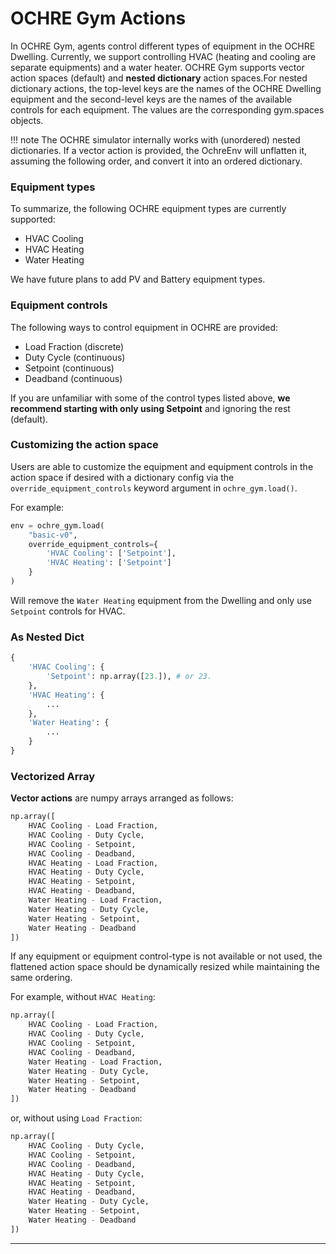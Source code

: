 # OCHRE Gym Actions

In OCHRE Gym, agents control different types of equipment in the OCHRE Dwelling. Currently, we support controlling HVAC (heating and cooling are separate equipments) and a water heater. OCHRE Gym supports vector action spaces (default) and **nested dictionary** action spaces.For nested dictionary actions, the top-level keys are the names of the OCHRE Dwelling equipment and the second-level keys are the names of the
available controls for each equipment. The values are the corresponding gym.spaces objects.

!!! note
    The OCHRE simulator internally works with (unordered) nested dictionaries. If a vector action is provided, the OchreEnv will unflatten it, assuming the following order, and convert it into an ordered dictionary. 

### Equipment types

To summarize, the following OCHRE equipment types are currently supported:

- HVAC Cooling
- HVAC Heating
- Water Heating

We have future plans to add PV and Battery equipment types.

### Equipment controls

The following ways to control equipment in OCHRE are provided:

- Load Fraction (discrete)
- Duty Cycle (continuous)
- Setpoint (continuous)
- Deadband (continuous)

If you are unfamiliar with some of the control types listed above, **we recommend starting with only using Setpoint** and ignoring the rest (default).

### Customizing the action space


Users are able to customize the equipment and equipment controls in the action space
if desired with a dictionary config via the `override_equipment_controls` keyword argument in 
`ochre_gym.load()`.

For example:

```python
env = ochre_gym.load(
    "basic-v0",
    override_equipment_controls={
        'HVAC Cooling': ['Setpoint'],
        'HVAC Heating': ['Setpoint']
    }
)
```

Will remove the `Water Heating` equipment from the Dwelling and only use `Setpoint` controls for HVAC.

### As Nested Dict

```python
{
    'HVAC Cooling': {
        'Setpoint': np.array([23.]), # or 23.
    },
    'HVAC Heating': {
        ...
    },
    'Water Heating': {
        ...
    }
}
```

### Vectorized Array

**Vector actions** are numpy arrays arranged as follows:

```python
np.array([
    HVAC Cooling - Load Fraction,
    HVAC Cooling - Duty Cycle,
    HVAC Cooling - Setpoint,
    HVAC Cooling - Deadband,
    HVAC Heating - Load Fraction,
    HVAC Heating - Duty Cycle,
    HVAC Heating - Setpoint,
    HVAC Heating - Deadband,
    Water Heating - Load Fraction,
    Water Heating - Duty Cycle,
    Water Heating - Setpoint,
    Water Heating - Deadband
])
```

If any equipment or equipment control-type is not available or not used, the flattened
action space should be dynamically resized while maintaining the same ordering.

For example, without `HVAC Heating`:

```python
np.array([
    HVAC Cooling - Load Fraction,
    HVAC Cooling - Duty Cycle,
    HVAC Cooling - Setpoint,
    HVAC Cooling - Deadband,
    Water Heating - Load Fraction,
    Water Heating - Duty Cycle,
    Water Heating - Setpoint,
    Water Heating - Deadband
])
```

or, without using `Load Fraction`:

```python
np.array([
    HVAC Cooling - Duty Cycle,
    HVAC Cooling - Setpoint,
    HVAC Cooling - Deadband,
    HVAC Heating - Duty Cycle,
    HVAC Heating - Setpoint,
    HVAC Heating - Deadband,
    Water Heating - Duty Cycle,
    Water Heating - Setpoint,
    Water Heating - Deadband
])
```

--- 